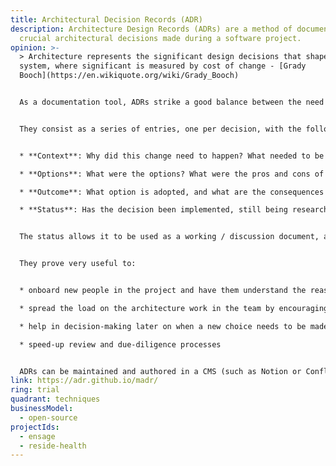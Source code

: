 ```yaml
---
title: Architectural Decision Records (ADR)
description: Architecture Design Records (ADRs) are a method of documenting
  crucial architectural decisions made during a software project.
opinion: >-
  > Architecture represents the significant design decisions that shape a
  system, where significant is measured by cost of change - [Grady
  Booch](https://en.wikiquote.org/wiki/Grady_Booch)


  As a documentation tool, ADRs strike a good balance between the need to ensure significant decisions are captured and the level of effort required to do so.


  They consist as a series of entries, one per decision, with the following format:


  * **Context**: Why did this change need to happen? What needed to be considered?

  * **Options**: What were the options? What were the pros and cons of each?

  * **Outcome**: What option is adopted, and what are the consequences

  * **Status**: Has the decision been implemented, still being researched, or is deprecated?


  The status allows it to be used as a working / discussion document, as well as a history of past decisions.


  They prove very useful to:


  * onboard new people in the project and have them understand the reasoning behind the current choices

  * spread the load on the architecture work in the team by encouraging a collaborative process

  * help in decision-making later on when a new choice needs to be made (we can go back to the initial decisions and validates what has effectively changed)

  * speed-up review and due-diligence processes


  ADRs can be maintained and authored in a CMS (such as Notion or Confluence), or simply stored as markup files in a git repository. [There are some tools](https://adr.github.io/madr/tooling.html) to help with this, although they are not required.
link: https://adr.github.io/madr/
ring: trial
quadrant: techniques
businessModel:
  - open-source
projectIds:
  - ensage
  - reside-health
---
```

